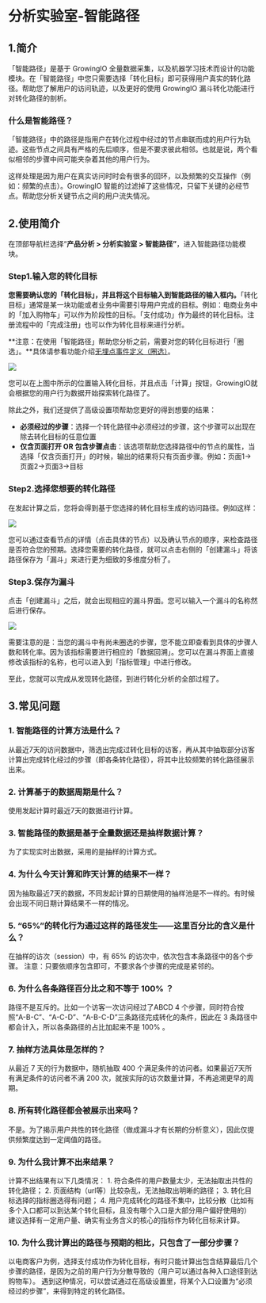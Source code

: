 # 分析实验室-智能路径

## 1.简介 <a id="1-jian-jie"></a>

「智能路径」是基于 GrowingIO 全量数据采集，以及机器学习技术而设计的功能模块。在「智能路径」中您只需要选择「转化目标」即可获得用户真实的转化路径。帮助您了解用户的访问轨迹，以及更好的使用 GrowingIO 漏斗转化功能进行对转化路径的剖析。

### 什么是智能路径？ <a id="shi-mo-shi-zhi-neng-lu-jing"></a>

「智能路径」中的路径是指用户在转化过程中经过的节点串联而成的用户行为轨迹。这些节点之间具有严格的先后顺序，但是不要求彼此相邻。也就是说，两个看似相邻的步骤中间可能夹杂着其他的用户行为。

这样处理是因为用户在真实访问时时会有很多的回环，以及频繁的交互操作（例如：频繁的点击）。GrowingIO 智能的过滤掉了这些情况，只留下关键的必经节点。帮助您分析关键节点之间的用户流失情况。

## 2.使用简介 <a id="2-shi-yong-jian-jie"></a>

在顶部导航栏选择“**产品分析 &gt; 分析实验室 &gt; 智能路径”**，进入智能路径功能模块。

### Step1.输入您的转化目标 <a id="step1&#x8F93;&#x5165;&#x60A8;&#x7684;&#x8F6C;&#x5316;&#x76EE;&#x6807;"></a>

**您需要确认您的「转化目标」，并且将这个目标输入到智能路径的输入框内。**「转化目标」通常是某一块功能或者业务中需要引导用户完成的目标。例如：电商业务中的「加入购物车」可以作为阶段性的目标。「支付成功」作为最终的转化目标。注册流程中的「完成注册」也可以作为转化目标来进行分析。

**注意：在使用「智能路径」帮助您分析之前，需要对您的转化目标进行「圈选」。**具体请参看功能介绍[无埋点事件定义（圈选）](../datacenter/circle/)。

![](https://docs.growingio.com/.gitbook/assets/1%20%284%29.png)

您可以在上图中所示的位置输入转化目标，并且点击「计算」按钮，GrowingIO就会根据您的用户行为数据开始探索转化路径了。

除此之外，我们还提供了高级设置项帮助您更好的得到想要的结果：

* **必须经过的步骤**：选择一个转化路径中必须经过的步骤，这个步骤可以出现在除去转化目标的任意位置
* **仅含页面打开 OR 包含步骤点击**：该选项帮助您选择路径中的节点的属性，当选择「仅含页面打开」的时候，输出的结果将只有页面步骤。例如：页面1-&gt;页面2-&gt;页面3-&gt;目标

### Step2.选择您想要的转化路径 <a id="step2&#x9009;&#x62E9;&#x60A8;&#x60F3;&#x8981;&#x7684;&#x8F6C;&#x5316;&#x8DEF;&#x5F84;"></a>

在发起计算之后，您将会得到基于您选择的转化目标生成的访问路径。例如这样：

![](https://docs.growingio.com/.gitbook/assets/2%20%282%29.png)

您可以通过查看节点的详情（点击具体的节点）以及确认节点的顺序，来检查路径是否符合您的预期。选择您需要的转化路径，就可以点击右侧的「创建漏斗」将该路径保存为「漏斗」来进行更为细致的多维度分析了。

### Step3.保存为漏斗 <a id="step3&#x4FDD;&#x5B58;&#x4E3A;&#x6F0F;&#x6597;"></a>

点击「创建漏斗」之后，就会出现相应的漏斗界面。您可以输入一个漏斗的名称然后进行保存。

![](https://docs.growingio.com/.gitbook/assets/3%20%281%29.png)

需要注意的是：当您的漏斗中有尚未圈选的步骤，您不能立即查看到具体的步骤人数和转化率。因为该指标需要进行相应的「数据回溯」。您可以在漏斗界面上直接修改该指标的名称，也可以进入到「指标管理」中进行修改。

至此，您就可以完成从发现转化路径，到进行转化分析的全部过程了。

## 3.常见问题 <a id="3-chang-jian-wen-ti"></a>

### 1. 智能路径的计算方法是什么？ <a id="1&#x667A;&#x80FD;&#x8DEF;&#x5F84;&#x7684;&#x8BA1;&#x7B97;&#x65B9;&#x6CD5;&#x662F;&#x4EC0;&#x4E48;&#xFF1F;"></a>

从最近7天的访问数据中，筛选出完成过转化目标的访客，再从其中抽取部分访客计算出完成转化经过的步骤（即各条转化路径），将其中比较频繁的转化路径展示出来。

### 2. 计算基于的数据周期是什么？ <a id="2&#x8BA1;&#x7B97;&#x57FA;&#x4E8E;&#x7684;&#x6570;&#x636E;&#x5468;&#x671F;&#x662F;&#x4EC0;&#x4E48;&#xFF1F;"></a>

使用发起计算时最近7天的数据进行计算。

### 3. 智能路径的数据是基于全量数据还是抽样数据计算？ <a id="3&#x667A;&#x80FD;&#x8DEF;&#x5F84;&#x7684;&#x6570;&#x636E;&#x662F;&#x57FA;&#x4E8E;&#x5168;&#x91CF;&#x6570;&#x636E;&#x8FD8;&#x662F;&#x62BD;&#x6837;&#x6570;&#x636E;&#x8BA1;&#x7B97;&#xFF1F;"></a>

为了实现实时出数据，采用的是抽样的计算方式。

### 4. 为什么今天计算和昨天计算的结果不一样？ <a id="4&#x4E3A;&#x4EC0;&#x4E48;&#x4ECA;&#x5929;&#x8BA1;&#x7B97;&#x548C;&#x6628;&#x5929;&#x8BA1;&#x7B97;&#x7684;&#x7ED3;&#x679C;&#x4E0D;&#x4E00;&#x6837;&#xFF1F;"></a>

因为抽取最近7天的数据，不同发起计算的日期使用的抽样池是不一样的。有时候会出现不同日期计算结果不一样的情况。

### 5. “65%”的转化行为通过这样的路径发生——这里百分比的含义是什么？ <a id="565&#x7684;&#x8F6C;&#x5316;&#x884C;&#x4E3A;&#x901A;&#x8FC7;&#x8FD9;&#x6837;&#x7684;&#x8DEF;&#x5F84;&#x53D1;&#x751F;&#x2014;&#x2014;&#x8FD9;&#x91CC;&#x767E;&#x5206;&#x6BD4;&#x7684;&#x542B;&#x4E49;&#x662F;&#x4EC0;&#x4E48;&#xFF1F;"></a>

在抽样的访次（session）中，有 65% 的访次中，依次包含本条路径中的各个步骤。 注意：只要依顺序包含即可，不要求各个步骤的完成是紧邻的。

### 6. 为什么各条路径百分比之和不等于 100% ？ <a id="6&#x4E3A;&#x4EC0;&#x4E48;&#x5404;&#x6761;&#x8DEF;&#x5F84;&#x767E;&#x5206;&#x6BD4;&#x4E4B;&#x548C;&#x4E0D;&#x7B49;&#x4E8E;100&#xFF1F;"></a>

路径不是互斥的。比如一个访客一次访问经过了ABCD 4 个步骤，同时符合按照“A-B-C”、“A-C-D”、“A-B-C-D”三条路径完成转化的条件，因此在 3 条路径中都会计入，所以各条路径的占比加起来不是 100% 。

### 7. 抽样方法具体是怎样的？ <a id="7&#x62BD;&#x6837;&#x65B9;&#x6CD5;&#x5177;&#x4F53;&#x662F;&#x600E;&#x6837;&#x7684;&#xFF1F;"></a>

从最近 7 天的行为数据中，随机抽取 400 个满足条件的访问者。如果最近7天所有满足条件的访问者不满 200 次，就按实际的访次数量计算，不再追溯更早的周期。

### 8. 所有转化路径都会被展示出来吗？ <a id="8&#x6240;&#x6709;&#x8F6C;&#x5316;&#x8DEF;&#x5F84;&#x90FD;&#x4F1A;&#x88AB;&#x5C55;&#x793A;&#x51FA;&#x6765;&#x5417;&#xFF1F;"></a>

不是。为了揭示用户共性的转化路径（做成漏斗才有长期的分析意义），因此仅提供频繁度达到一定阈值的路径。

### 9. 为什么我计算不出来结果？ <a id="9&#x4E3A;&#x4EC0;&#x4E48;&#x6211;&#x8BA1;&#x7B97;&#x4E0D;&#x51FA;&#x6765;&#x7ED3;&#x679C;&#xFF1F;"></a>

计算不出结果有以下几类情况： 1. 符合条件的用户数量太少，无法抽取出共性的转化路径； 2. 页面结构（url等）比较杂乱，无法抽取出明晰的路径； 3. 转化目标选择的指标圈选得有问题； 4. 用户完成转化的路径不集中，比较分散（比如有多个入口都可以到达某个转化目标，且没有哪个入口是大部分用户偏好使用的） 建议选择有一定用户量、确实有业务含义的核心的指标作为转化目标来计算。

### 10. 为什么我计算出的路径与预期的相比，只包含了一部分步骤？ <a id="10&#x4E3A;&#x4EC0;&#x4E48;&#x6211;&#x8BA1;&#x7B97;&#x51FA;&#x7684;&#x8DEF;&#x5F84;&#x4E0E;&#x9884;&#x671F;&#x7684;&#x76F8;&#x6BD4;&#xFF0C;&#x53EA;&#x5305;&#x542B;&#x4E86;&#x4E00;&#x90E8;&#x5206;&#x6B65;&#x9AA4;&#xFF1F;"></a>

以电商客户为例，选择支付成功作为转化目标，有时只能计算出包含结算最后几个步骤的路径，是因为之前的用户行为分散导致的（用户可以通过各种入口途径到达购物车）。 遇到这种情况，可以尝试通过在高级设置里，将某个入口设置为“必须经过的步骤”，来得到特定的转化路径。

